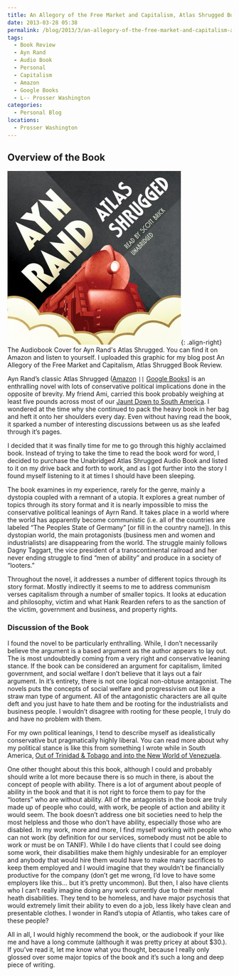 ```yaml
---
title: An Allegory of the Free Market and Capitalism, Atlas Shrugged Book Review
date: 2013-03-28 05:38
permalink: /blog/2013/3/an-allegory-of-the-free-market-and-capitalism-atlas-shrugged-book-review
tags:
  - Book Review
  - Ayn Rand
  - Audio Book
  - Personal
  - Capitalism
  - Amazon
  - Google Books
  - L-- Prosser Washington
categories:
  - Personal Blog
locations: 
  - Prosser Washington
---
```


## Overview of the Book

![The Audiobook Cover for Ayn Rand's Atlas Shrugged. You can find it on  Amazon  and listen to yourself. I uploaded this graphic for my blog post  An Allegory of the Free Market and Capitalism, Atlas Shrugged Book Review .][1]{: .align-right} The Audiobook Cover for Ayn Rand's Atlas Shrugged. You can find it on  Amazon  and listen to yourself. I uploaded this graphic for my blog post  An Allegory of the Free Market and Capitalism, Atlas Shrugged Book Review. 

   [1]: /assets/media/atlas-shrugged-ayn-rand-audiobook-cover.jpg

Ayn Rand’s classic Atlas Shrugged ([Amazon][2] `||` [Google Books][3]] is an enthralling novel with lots of conservative political implications done in the opposite of brevity. My friend Ami, carried this book probably weighing at least five pounds across most of our [Jaunt Down to South America][4]. I wondered at the time why she continued to pack the heavy book in her bag and heft it onto her shoulders every day. Even without having read the book, it sparked a number of interesting discussions between us as she leafed through it’s pages.

   [2]: http://www.amazon.com/dp/B004UZHTDM
   [3]: http://books.google.com/books/about/Atlas_Shrugged.html?id=C9aBpwAACAAJ
   [4]: http://02b90a7.netsolhost.com/blog/jaunt-down-south-2010

I decided that it was finally time for me to go through this highly acclaimed book. Instead of trying to take the time to read the book word for word, I decided to purchase the Unabridged Atlas Shrugged Audio Book and listed to it on my drive back and forth to work, and as I got further into the story I found myself listening to it at times I should have been sleeping.

The book examines in my experience, rarely for the genre, mainly a dystopia coupled with a remnant of a utopia. It explores a great number of topics through its story format and it is nearly impossible to miss the conservative political leanings of Ayrn Rand. It takes place in a world where the world has apparently become communistic (i.e. all of the countries are labeled “The Peoples State of Germany” [or fill in the country name]). In this dystopian world, the main protagonists (business men and women and industrialists) are disappearing from the world. The struggle mainly follows Dagny Taggart, the vice president of a transcontinental railroad and her never ending struggle to find “men of ability” and produce in a society of “looters.”

Throughout the novel, it addresses a number of different topics through its story format. Mostly indirectly it seems to me to address communism verses capitalism through a number of smaller topics. It looks at education and philosophy, victim and what Hank Rearden refers to as the sanction of the victim, government and business, and property rights.

### Discussion of the Book

I found the novel to be particularly enthralling. While, I don’t necessarily believe the argument is a based argument as the author appears to lay out. The is most undoubtedly coming from a very right and conservative leaning stance. If the book can be considered an argument for capitalism, limited government, and social welfare I don’t believe that it lays out a fair argument. In it’s entirety, there is not one logical non-obtuse antagonist. The novels puts the concepts of social welfare and progressivism out like a straw man type of argument. All of the antagonistic characters are all quite deft and you just have to hate them and be rooting for the industrialists and business people. I wouldn’t disagree with rooting for these people, I truly do and have no problem with them.

For my own political leanings, I tend to describe myself as idealistically conservative but pragmatically highly liberal. You can read more about why my political stance is like this from something I wrote while in South America, [Out of Trinidad & Tobago and into the New World of Venezuela][5].

   [5]: /blog/2009/09/out-trinidad-tobago-and-new-world-venezuela

One other thought about this this book, although I could and probably should write a lot more because there is so much in there, is about the concept of people with ability. There is a lot of argument about people of ability in the book and that it is not right to force them to pay for the “looters” who are without ability. All of the antagonists in the book are truly made up of people who could, with work, be people of action and ability it would seem. The book doesn’t address one bit societies need to help the most helpless and those who don’t have ability, especially those who are disabled. In my work, more and more, I find myself working with people who can not work (by definition for our services, somebody must not be able to work or must be on TANIF). While I do have clients that I could see doing some work, their disabilities make them highly undesirable for an employer and anybody that would hire them would have to make many sacrifices to keep them employed and I would imagine that they wouldn’t be financially productive for the company (don’t get me wrong, I’d love to have some employers like this… but it’s pretty uncommon). But then, I also have clients who I can’t really imagine doing any work currently due to their mental heath disabilities. They tend to be homeless, and have major psychosis that would extremely limit their ability to even do a job, less likely have clean and presentable clothes. I wonder in Rand’s utopia of Atlantis, who takes care of these people?

All in all, I would highly recommend the book, or the audiobook if your like me and have a long commute (although it was pretty pricey at about $30.). If you’ve read it, let me know what you thought, because I really only glossed over some major topics of the book and it’s such a long and deep piece of writing.
